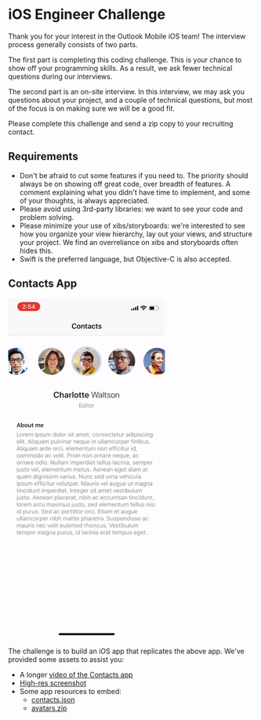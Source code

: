 # iOS Engineer Challenge

Thank you for your interest in the Outlook Mobile iOS team! The interview process generally consists of two parts.

The first part is completing this coding challenge. This is your chance to show off your programming skills. As a result, we ask fewer technical questions during our interviews.

The second part is an on-site interview. In this interview, we may ask you questions about your project, and a couple of technical questions, but most of the focus is on making sure we will be a good fit.

Please complete this challenge and send a zip copy to your recruiting contact.

## Requirements

- Don't be afraid to cut some features if you need to. The priority should always be on showing off great code, over breadth of features. A comment explaining what you didn't have time to implement, and some of your thoughts, is always appreciated. 
- Please avoid using 3rd-party libraries: we want to see your code and problem solving. 
- Please minimize your use of xibs/storyboards: we're interested to see how you organize your view hierarchy, lay out your views, and structure your project. We find an overreliance on xibs and storyboards often hides this.
- Swift is the preferred language, but Objective-C is also accepted.

## Contacts App

![](contacts.gif)

The challenge is to build an iOS app that replicates the above app. We've provided some assets to assist you:

- A longer [video of the Contacts app](challenge.mov)
- [High-res screenshot](contact-hires.jpg)
- Some app resources to embed:
  - [contacts.json](contacts.json) 
  - [avatars.zip](avatars.zip)
